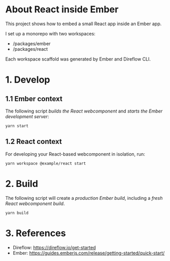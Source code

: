 # About React inside Ember

This project shows how to embed a small React app inside an Ember app.

I set up a monorepo with two workspaces:
- /packages/ember
- /packages/react

Each workspace scaffold was generated by Ember and Direflow CLI.

# 1. Develop
## 1.1 Ember context
The following script *builds the React webcomponent* and *starts the Ember development server*:
```
yarn start
```
## 1.2 React context
For developing your React-based webcomponent in isolation, run:
```
yarn workspace @example/react start
```

# 2. Build
The following script will create a *production Ember build*, including a *fresh React webcomponent build*.
```
yarn build
```

# 3. References
- Direflow: https://direflow.io/get-started
- Ember: https://guides.emberjs.com/release/getting-started/quick-start/